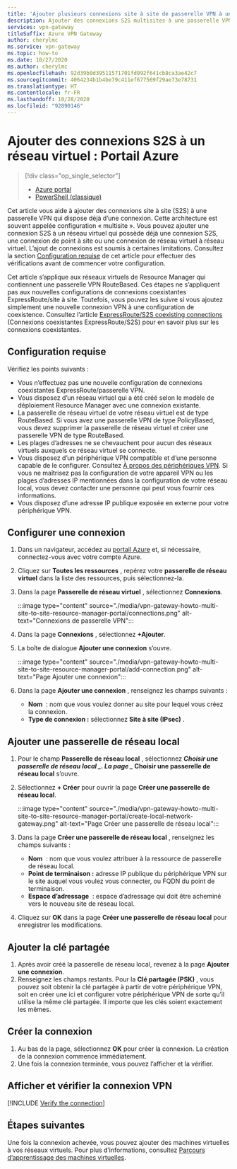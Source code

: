 ```yaml
---
title: 'Ajouter plusieurs connexions site à site de passerelle VPN à un réseau virtuel : Portail Azure'
description: Ajouter des connexions S2S multisites à une passerelle VPN qui dispose déjà d’une connexion
services: vpn-gateway
titleSuffix: Azure VPN Gateway
author: cherylmc
ms.service: vpn-gateway
ms.topic: how-to
ms.date: 10/27/2020
ms.author: cherylmc
ms.openlocfilehash: 92d39b0d39511571701fd092f641cb8ca3ae42c7
ms.sourcegitcommit: 4064234b1b4be79c411ef677569f29ae73e78731
ms.translationtype: HT
ms.contentlocale: fr-FR
ms.lasthandoff: 10/28/2020
ms.locfileid: "92890146"
---
```

# <a name="add-additional-s2s-connections-to-a-vnet-azure-portal"></a>Ajouter des connexions S2S à un réseau virtuel : Portail Azure

> [!div class="op_single_selector"]
> * [Azure portal](vpn-gateway-howto-multi-site-to-site-resource-manager-portal.md)
> * [PowerShell (classique)](vpn-gateway-multi-site.md)
>

Cet article vous aide à ajouter des connexions site à site (S2S) à une passerelle VPN qui dispose déjà d’une connexion. Cette architecture est souvent appelée configuration « multisite ». Vous pouvez ajouter une connexion S2S à un réseau virtuel qui possède déjà une connexion S2S, une connexion de point à site ou une connexion de réseau virtuel à réseau virtuel. L’ajout de connexions est soumis à certaines limitations. Consultez la section [Configuration requise](#before) de cet article pour effectuer des vérifications avant de commencer votre configuration.

Cet article s’applique aux réseaux virtuels de Resource Manager qui contiennent une passerelle VPN RouteBased. Ces étapes ne s’appliquent pas aux nouvelles configurations de connexions coexistantes ExpressRoute/site à site. Toutefois, vous pouvez les suivre si vous ajoutez simplement une nouvelle connexion VPN à une configuration de coexistence. Consultez l’article [ExpressRoute/S2S coexisting connections](../expressroute/expressroute-howto-coexist-resource-manager.md) (Connexions coexistantes ExpressRoute/S2S) pour en savoir plus sur les connexions coexistantes.

## <a name="prerequisites"></a><a name="before"></a>Configuration requise

Vérifiez les points suivants :

* Vous n’effectuez pas une nouvelle configuration de connexions coexistantes ExpressRoute/passerelle VPN.
* Vous disposez d’un réseau virtuel qui a été créé selon le modèle de déploiement Resource Manager avec une connexion existante.
* La passerelle de réseau virtuel de votre réseau virtuel est de type RouteBased. Si vous avez une passerelle VPN de type PolicyBased, vous devez supprimer la passerelle de réseau virtuel et créer une passerelle VPN de type RouteBased.
* Les plages d’adresses ne se chevauchent pour aucun des réseaux virtuels auxquels ce réseau virtuel se connecte.
* Vous disposez d’un périphérique VPN compatible et d’une personne capable de le configurer. Consultez [À propos des périphériques VPN](vpn-gateway-about-vpn-devices.md). Si vous ne maîtrisez pas la configuration de votre appareil VPN ou les plages d’adresses IP mentionnées dans la configuration de votre réseau local, vous devez contacter une personne qui peut vous fournir ces informations.
* Vous disposez d’une adresse IP publique exposée en externe pour votre périphérique VPN.

## <a name="configure-a-connection"></a><a name="configure"></a>Configurer une connexion

1. Dans un navigateur, accédez au [portail Azure](https://portal.azure.com) et, si nécessaire, connectez-vous avec votre compte Azure.
1. Cliquez sur **Toutes les ressources** , repérez votre **passerelle de réseau virtuel** dans la liste des ressources, puis sélectionnez-la.
1. Dans la page **Passerelle de réseau virtuel** , sélectionnez **Connexions**.

   :::image type="content" source="./media/vpn-gateway-howto-multi-site-to-site-resource-manager-portal/connections.png" alt-text="Connexions de passerelle VPN":::
1. Dans la page **Connexions** , sélectionnez **+Ajouter**.
1. La boîte de dialogue **Ajouter une connexion** s’ouvre.

   :::image type="content" source="./media/vpn-gateway-howto-multi-site-to-site-resource-manager-portal/add-connection.png" alt-text="Page Ajouter une connexion":::
1. Dans la page **Ajouter une connexion** , renseignez les champs suivants :

   * **Nom**  : nom que vous voulez donner au site pour lequel vous créez la connexion.
   * **Type de connexion :** sélectionnez **Site à site (IPsec)** .

## <a name="add-a-local-network-gateway"></a><a name="local"></a>Ajouter une passerelle de réseau local

1. Pour le champ **Passerelle de réseau local** , sélectionnez **_Choisir une passerelle de réseau local_ *_. La page _* Choisir une passerelle de réseau local** s’ouvre.
1. Sélectionnez **+ Créer** pour ouvrir la page **Créer une passerelle de réseau local**.

   :::image type="content" source="./media/vpn-gateway-howto-multi-site-to-site-resource-manager-portal/create-local-network-gateway.png" alt-text="Page Créer une passerelle de réseau local":::
1. Dans la page **Créer une passerelle de réseau local** , renseignez les champs suivants :

   * **Nom**  : nom que vous voulez attribuer à la ressource de passerelle de réseau local.
   * **Point de terminaison :** adresse IP publique du périphérique VPN sur le site auquel vous voulez vous connecter, ou FQDN du point de terminaison.
   * **Espace d’adressage**  : espace d’adressage qui doit être acheminé vers le nouveau site de réseau local.
1. Cliquez sur **OK** dans la page **Créer une passerelle de réseau local** pour enregistrer les modifications.

## <a name="add-the-shared-key"></a><a name="part3"></a>Ajouter la clé partagée

1. Après avoir créé la passerelle de réseau local, revenez à la page **Ajouter une connexion**.
1. Renseignez les champs restants. Pour la **Clé partagée (PSK)** , vous pouvez soit obtenir la clé partagée à partir de votre périphérique VPN, soit en créer une ici et configurer votre périphérique VPN de sorte qu’il utilise la même clé partagée. Il importe que les clés soient exactement les mêmes.

## <a name="create-the-connection"></a><a name="create"></a>Créer la connexion

1. Au bas de la page, sélectionnez **OK** pour créer la connexion. La création de la connexion commence immédiatement.
1. Une fois la connexion terminée, vous pouvez l’afficher et la vérifier.

## <a name="view-and-verify-the-vpn-connection"></a><a name="verify"></a>Afficher et vérifier la connexion VPN

[!INCLUDE [Verify the connection](../../includes/vpn-gateway-verify-connection-portal-include.md)]

## <a name="next-steps"></a>Étapes suivantes

Une fois la connexion achevée, vous pouvez ajouter des machines virtuelles à vos réseaux virtuels. Pour plus d’informations, consultez [Parcours d’apprentissage des machines virtuelles](/learn/paths/deploy-a-website-with-azure-virtual-machines/).
